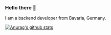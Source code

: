 ### Hello there 👋

I am a backend developer from Bavaria, Germany.

[![Anurag's github stats](https://github-readme-stats.vercel.app/api?username=tungbeier)](https://github.com/anuraghazra/github-readme-stats)
<!--
**tungbeier/tungbeier** is a ✨ _special_ ✨ repository because its `README.md` (this file) appears on your GitHub profile.

Here are some ideas to get you started:

- 🔭 I’m currently working on ...
- 🌱 I’m currently learning ...
- 👯 I’m looking to collaborate on ...
- 🤔 I’m looking for help with ...
- 💬 Ask me about ...
- 📫 How to reach me: ...
- 😄 Pronouns: ...
- ⚡ Fun fact: ...

Bagdes: https://github.com/MikeCodesDotNET/ColoredBadges
-->
